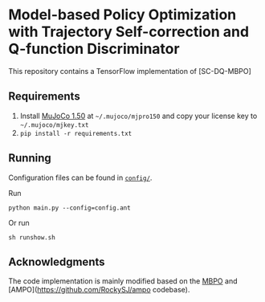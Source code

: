 # Model-based Policy Optimization with Trajectory Self-correction and Q-function Discriminator

This repository contains a TensorFlow implementation of [SC-DQ-MBPO]


## Requirements

1. Install [MuJoCo 1.50](https://www.roboti.us/index.html) at `~/.mujoco/mjpro150` and copy your license key to `~/.mujoco/mjkey.txt`
2. `pip install -r requirements.txt`

## Running
Configuration files can be found in [`config/`](config). 

Run
```
python main.py --config=config.ant
```
Or run
```
sh runshow.sh
```



## Acknowledgments
The code implementation is mainly modified based on the [MBPO](https://github.com/JannerM/mbpo) and [AMPO](https://github.com/RockySJ/ampo codebase).
